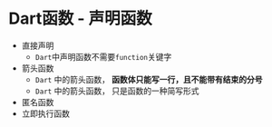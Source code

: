 # Dart函数 - 声明函数
- 直接声明
  - `Dart`中声明函数不需要`function`关键字
- 箭头函数
  - `Dart` 中的箭头函数， **函数体只能写一行，且不能带有结束的分号**
  - `Dart` 中的箭头函数， 只是函数的一种简写形式
- 匿名函数
- 立即执行函数